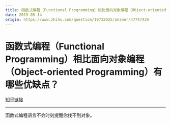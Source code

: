 ```yaml
---
title: 函数式编程（Functional Programming）相比面向对象编程（Object-oriented Programming）有哪些优缺点？
date: 2015-05-14
origin: https://www.zhihu.com/question/19732025/answer/47747429
---
```

# 函数式编程（Functional Programming）相比面向对象编程（Object-oriented Programming）有哪些优缺点？

[知乎链接](https://www.zhihu.com/question/19732025/answer/47747429)

---------

<span class="RichText ztext CopyrightRichText-richText" itemprop="text">函数式编程语言不会时刻提醒你找不到对象。</span>